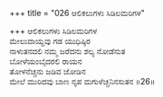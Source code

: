 +++
title = "026 ಆಲಿಕಲುಗಳು ಸಿಡಿಲಮರಿಗಳ"

+++
ಆಲಿಕಲುಗಳು ಸಿಡಿಲಮರಿಗಳ  
ಮೇಲುವಾಯ್ದವು ಗಡ ಯುಧಿಷ್ಠಿರ  
ನಾಳುತನದಲಿ ನಮ್ಮ ಜರೆದನು ಶಲ್ಯ ನೋಡೆನುತ  
ಬೋಳೆಯಂಬೈದರಲಿ ರಾಯನ  
ತೋಳನೆಚ್ಚನು ಜಡಿವ ಜೋಡಿನ  
ಮೇಲೆ ಮುರಿದವು ಬಾಣ ನೃಪ ಮಗುಳೆಚ್ಚನಿನಸುತನ     ॥26॥